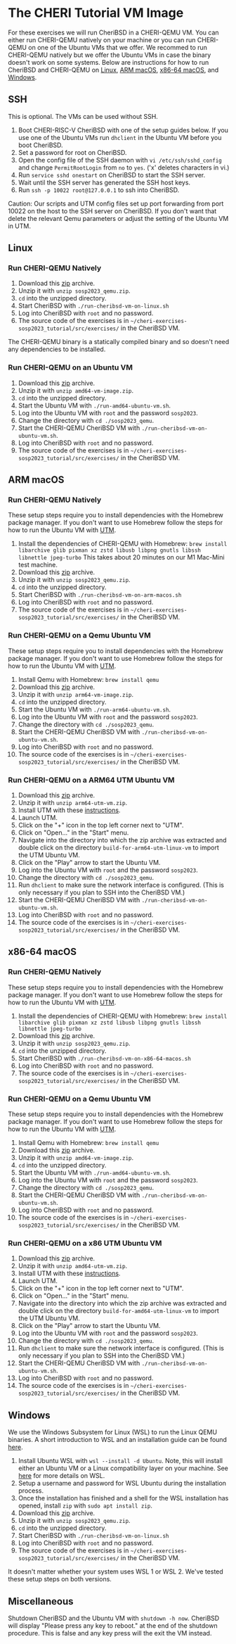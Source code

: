 # The CHERI Tutorial VM Image
For these exercises we will run CheriBSD in a CHERI-QEMU VM. You can either run CHERI-QEMU natively on your machine or you can run CHERI-QEMU on one of the Ubuntu VMs that we offer. We recommed to run CHERI-QEMU natively but we offer the Ubuntu VMs in case the binary doesn't work on some systems.
Below are instructions for how to run CheriBSD and CHERI-QEMU on [Linux](#linux), [ARM macOS](#arm-macos), [x86-64 macOS](x86-64-macos), and [Windows](#windows).

## SSH
This is optional. The VMs can be used without SSH.
1. Boot CHERI-RISC-V CheriBSD with one of the setup guides below. If you use one of the Ubuntu VMs run `dhclient` in the Ubuntu VM before you boot CheriBSD.
1. Set a password for root on CheriBSD.
1. Open the config file of the SSH daemon with `vi /etc/ssh/sshd_config` and change `PermitRootLogin` from `no` to `yes`. ('x' deletes characters in vi.)
1. Run `service sshd onestart` on CheriBSD to start the SSH server.
1. Wait until the SSH server has generated the SSH host keys.
1. Run `ssh -p 10022 root@127.0.0.1` to ssh into CheriBSD.

Caution: Our scripts and UTM config files set up port forwarding from port 10022 on the host to the SSH server on CheriBSD. If you don't want that delete the relevant Qemu parameters or adjust the setting of the Ubuntu VM in UTM.

## Linux
### Run CHERI-QEMU Natively

1. Download this [zip](https://www.cl.cam.ac.uk/~pffm2/sosp2023_cheri_tutorial/files/sosp2023_qemu.zip) archive.
1. Unzip it with `unzip sosp2023_qemu.zip`.
1. `cd` into the unzipped directory.
1. Start CheriBSD with `./run-cheribsd-vm-on-linux.sh`
1. Log into CheriBSD with `root` and no password.
1. The source code of the exercises is in `~/cheri-exercises-sosp2023_tutorial/src/exercises/` in the CheriBSD VM.

The CHERI-QEMU binary is a statically compiled binary and so doesn't need any dependencies to be installed.

### Run CHERI-QEMU on an Ubuntu VM

1. Download this [zip](https://www.cl.cam.ac.uk/~pffm2/sosp2023_cheri_tutorial/files/amd64-vm-image.zip) archive.
1. Unzip it with `unzip amd64-vm-image.zip`.
1. `cd` into the unzipped directory.
1. Start the Ubuntu VM with `./run-amd64-ubuntu-vm.sh`.
1. Log into the Ubuntu VM with `root` and the password `sosp2023`.
1. Change the directory with `cd ./sosp2023_qemu`.
1. Start the CHERI-QEMU CheriBSD VM with `./run-cheribsd-vm-on-ubuntu-vm.sh`.
1. Log into CheriBSD with `root` and no password.
1. The source code of the exercises is in `~/cheri-exercises-sosp2023_tutorial/src/exercises/` in the CheriBSD VM.


## ARM macOS
### Run CHERI-QEMU Natively

These setup steps require you to install dependencies with the Homebrew package manager. If you don't want to use Homebrew follow the steps for how to run the Ubuntu VM with [UTM](#run-CHERI-QEMU-on-an-arm64-utm-ubuntu-vm).

1. Install the dependencies of CHERI-QEMU with Homebrew: `brew install libarchive glib pixman xz zstd libusb libpng gnutls libssh libnettle jpeg-turbo` This takes about 20 minutes on our M1 Mac-Mini test machine.
1. Download this [zip](https://www.cl.cam.ac.uk/~pffm2/sosp2023_cheri_tutorial/files/sosp2023_qemu.zip) archive.
1. Unzip it with `unzip sosp2023_qemu.zip`.
1. `cd` into the unzipped directory.
1. Start CheriBSD with `./run-cheribsd-vm-on-arm-macos.sh`
1. Log into CheriBSD with `root` and no password.
1. The source code of the exercises is in `~/cheri-exercises-sosp2023_tutorial/src/exercises/` in the CheriBSD VM.

### Run CHERI-QEMU on a Qemu Ubuntu VM

These setup steps require you to install dependencies with the Homebrew package manager. If you don't want to use Homebrew follow the steps for how to run the Ubuntu VM with [UTM](#run-CHERI-QEMU-on-an-arm64-utm-ubuntu-vm).

1. Install Qemu with Homebrew: `brew install qemu`
1. Download this [zip](https://www.cl.cam.ac.uk/~pffm2/sosp2023_cheri_tutorial/files/arm64-vm-image.zip) archive.
1. Unzip it with `unzip arm64-vm-image.zip`.
1. `cd` into the unzipped directory.
1. Start the Ubuntu VM with `./run-arm64-ubuntu-vm.sh`.
1. Log into the Ubuntu VM with `root` and the password `sosp2023`.
1. Change the directory with `cd ./sosp2023_qemu`.
1. Start the CHERI-QEMU CheriBSD VM with `./run-cheribsd-vm-on-ubuntu-vm.sh`.
1. Log into CheriBSD with `root` and no password.
1. The source code of the exercises is in `~/cheri-exercises-sosp2023_tutorial/src/exercises/` in the CheriBSD VM.

### Run CHERI-QEMU on a ARM64 UTM Ubuntu VM

1. Download this [zip](https://www.cl.cam.ac.uk/~pffm2/sosp2023_cheri_tutorial/files/arm64-utm-vm.zip) archive.
1. Unzip it with `unzip arm64-utm-vm.zip`.
1. Install UTM with these [instructions](https://docs.getutm.app/installation/macos/).
1. Launch UTM.
1. Click on the "+" icon in the top left corner next to "UTM".
1. Click on "Open..." in the "Start" menu.
1. Navigate into the directory into which the zip archive was extracted and double click on the directory `build-for-arm64-utm-linux-vm` to import the UTM Ubuntu VM.
1. Click on the "Play" arrow to start the Ubuntu VM.
1. Log into the Ubuntu VM with `root` and the password `sosp2023`.
1. Change the directory with `cd ./sosp2023_qemu`.
1. Run `dhclient` to make sure the network interface is configured. (This is only necessary if you plan to SSH into the CheriBSD VM.)
1. Start the CHERI-QEMU CheriBSD VM with `./run-cheribsd-vm-on-ubuntu-vm.sh`.
1. Log into CheriBSD with `root` and no password.
1. The source code of the exercises is in `~/cheri-exercises-sosp2023_tutorial/src/exercises/` in the CheriBSD VM.

## x86-64 macOS
### Run CHERI-QEMU Natively

These setup steps require you to install dependencies with the Homebrew package manager. If you don't want to use Homebrew follow the steps for how to run the Ubuntu VM with [UTM](#run-CHERI-QEMU-on-a-x86-utm-ubuntu-vm).

1. Install the dependencies of CHERI-QEMU with Homebrew: `brew install libarchive glib pixman xz zstd libusb libpng gnutls libssh libnettle jpeg-turbo`
1. Download this [zip](https://www.cl.cam.ac.uk/~pffm2/sosp2023_cheri_tutorial/files/sosp2023_qemu.zip) archive.
1. Unzip it with `unzip sosp2023_qemu.zip`.
1. `cd` into the unzipped directory.
1. Start CheriBSD with `./run-cheribsd-vm-on-x86-64-macos.sh`
1. Log into CheriBSD with `root` and no password.
1. The source code of the exercises is in `~/cheri-exercises-sosp2023_tutorial/src/exercises/` in the CheriBSD VM.

### Run CHERI-QEMU on a Qemu Ubuntu VM

These setup steps require you to install dependencies with the Homebrew package manager. If you don't want to use Homebrew follow the steps for how to run the Ubuntu VM with [UTM](#run-CHERI-QEMU-on-a-x86-utm-ubuntu-vm).

1. Install Qemu with Homebrew: `brew install qemu`
1. Download this [zip](https://www.cl.cam.ac.uk/~pffm2/sosp2023_cheri_tutorial/files/amd64-vm-image.zip) archive.
1. Unzip it with `unzip amd64-vm-image.zip`.
1. `cd` into the unzipped directory.
1. Start the Ubuntu VM with `./run-amd64-ubuntu-vm.sh`.
1. Log into the Ubuntu VM with `root` and the password `sosp2023`.
1. Change the directory with `cd ./sosp2023_qemu`.
1. Start the CHERI-QEMU CheriBSD VM with `./run-cheribsd-vm-on-ubuntu-vm.sh`.
1. Log into CheriBSD with `root` and no password.
1. The source code of the exercises is in `~/cheri-exercises-sosp2023_tutorial/src/exercises/` in the CheriBSD VM.

### Run CHERI-QEMU on a x86 UTM Ubuntu VM

1. Download this [zip](https://www.cl.cam.ac.uk/~pffm2/sosp2023_cheri_tutorial/files/amd64-utm-vm.zip) archive.
1. Unzip it with `unzip amd64-utm-vm.zip`.
1. Install UTM with these [instructions](https://docs.getutm.app/installation/macos/).
1. Launch UTM.
1. Click on the "+" icon in the top left corner next to "UTM".
1. Click on "Open..." in the "Start" menu.
1. Navigate into the directory into which the zip archive was extracted and double click on the directory `build-for-amd64-utm-linux-vm` to import the UTM Ubuntu VM.
1. Click on the "Play" arrow to start the Ubuntu VM.
1. Log into the Ubuntu VM with `root` and the password `sosp2023`.
1. Change the directory with `cd ./sosp2023_qemu`.
1. Run `dhclient` to make sure the network interface is configured. (This is only necessary if you plan to SSH into the CheriBSD VM.)
1. Start the CHERI-QEMU CheriBSD VM with `./run-cheribsd-vm-on-ubuntu-vm.sh`.
1. Log into CheriBSD with `root` and no password.
1. The source code of the exercises is in `~/cheri-exercises-sosp2023_tutorial/src/exercises/` in the CheriBSD VM.


## Windows

We use the Windows Subsystem for Linux (WSL) to run the Linux QEMU binaries. A short introduction to WSL and an installation guide can be found [here](https://learn.microsoft.com/en-us/windows/wsl/).

1. Install Ubuntu WSL with `wsl --install -d Ubuntu`. Note, this will install either an Ubuntu VM or a Linux compatibility layer on your machine. See [here](https://learn.microsoft.com/en-us/windows/wsl/) for more details on WSL.
1. Setup a username and password for WSL Ubuntu during the installation process.
1. Once the installation has finished and a shell for the WSL installation has opened, install `zip` with `sudo apt install zip`.
1. Download this [zip](https://www.cl.cam.ac.uk/~pffm2/sosp2023_cheri_tutorial/files/sosp2023_qemu.zip) archive.
1. Unzip it with `unzip sosp2023_qemu.zip`.
1. `cd` into the unzipped directory.
1. Start CheriBSD with `./run-cheribsd-vm-on-linux.sh`
1. Log into CheriBSD with `root` and no password.
1. The source code of the exercises is in `~/cheri-exercises-sosp2023_tutorial/src/exercises/` in the CheriBSD VM.

It doesn't matter whether your system uses WSL 1 or WSL 2. We've tested these setup steps on both versions.

## Miscellaneous

Shutdown CheriBSD and the Ubuntu VM with `shutdown -h now`. CheriBSD will display "Please press any key to reboot." at the end of the shutdown procedure. This is false and any key press will the exit the VM instead.
